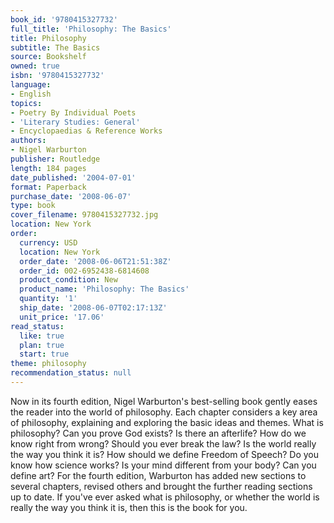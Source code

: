 ```yaml
---
book_id: '9780415327732'
full_title: 'Philosophy: The Basics'
title: Philosophy
subtitle: The Basics
source: Bookshelf
owned: true
isbn: '9780415327732'
language:
- English
topics:
- Poetry By Individual Poets
- 'Literary Studies: General'
- Encyclopaedias & Reference Works
authors:
- Nigel Warburton
publisher: Routledge
length: 184 pages
date_published: '2004-07-01'
format: Paperback
purchase_date: '2008-06-07'
type: book
cover_filename: 9780415327732.jpg
location: New York
order:
  currency: USD
  location: New York
  order_date: '2008-06-06T21:51:38Z'
  order_id: 002-6952438-6814608
  product_condition: New
  product_name: 'Philosophy: The Basics'
  quantity: '1'
  ship_date: '2008-06-07T02:17:13Z'
  unit_price: '17.06'
read_status:
  like: true
  plan: true
  start: true
theme: philosophy
recommendation_status: null
---
```

Now in its fourth edition, Nigel Warburton's best-selling book gently eases the reader into the world of philosophy. Each chapter considers a key area of philosophy, explaining and exploring the basic ideas and themes.
What is philosophy? Can you prove God exists? Is there an afterlife? How do we know right from wrong? Should you ever break the law? Is the world really the way you think it is? How should we define Freedom of Speech? Do you know how science works? Is your mind different from your body? Can you define art?
For the fourth edition, Warburton has added new sections to several chapters, revised others and brought the further reading sections up to date. If you've ever asked what is philosophy, or whether the world is really the way you think it is, then this is the book for you.

